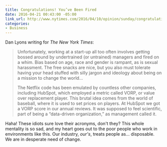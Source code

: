 ```yaml
---
title: Congratulations! You’ve Been Fired
date: 2016-04-21 00:43:00 -05:00
link_url: http://www.nytimes.com/2016/04/10/opinion/sunday/congratulations-youve-been-fired.html
categories:
- Business
---
```


Dan Lyons writing for *The New York Times*:

> Unfortunately, working at a start-up all too often involves getting bossed around by undertrained (or untrained) managers and fired on a whim. Bias based on age, race and gender is rampant, as is sexual harassment. The free snacks are nice, but you also must tolerate having your head stuffed with silly jargon and ideology about being on a mission to change the world…
>
> The Netflix code has been emulated by countless other companies, including HubSpot, which employed a metric called VORP, or value over replacement player. This brutal idea comes from the world of baseball, where it is used to set prices on players. At HubSpot we got a VORP score in our annual reviews. It was supposed to feel scientific, part of being a “data-driven organization,” as management called it.

Haha! These idiots sure love their acronyms, don't they? This whole mentality is so sad, and my heart goes out to the poor people who work in environments like this. Our industry, *our's*, treats people as… disposable. We are in desperate need of change.

